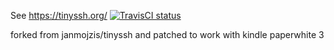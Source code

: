 See https://tinyssh.org/
[![TravisCI status](https://travis-ci.org/janmojzis/tinyssh.svg?branch=master)](https://travis-ci.org/janmojzis/tinyssh)


 forked from janmojzis/tinyssh 
 and patched to work with kindle paperwhite 3